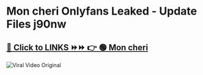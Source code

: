 
 # Mon cheri Onlyfans Leaked - Update Files j90nw

## <h2><a href="https://clipsfans.com/Mon_cheri&ref=git">🔗 Click to LINKS ⏩⏩ 👉 🟢 Mon cheri </a></h2>

<a href="https://clipsfans.com/Mon_cheri&ref=git" rel="nofollow" data-target="animated-image.originalLink"><img src="https://i.ibb.co.com/xMMVF88/686577567.gif" alt="Viral Video Original" style="max-width: 100%; display: inline-block;" data-target="animated-image.originalImage"></a>

